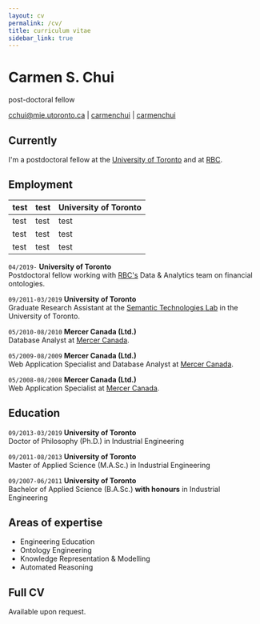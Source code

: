 ```yaml
---
layout: cv
permalink: /cv/
title: curriculum vitae
sidebar_link: true
---
```


# Carmen S. Chui
post-doctoral fellow

<div id="webaddress">
<a href="mailto:cchui@mie.utoronto.ca">cchui@mie.utoronto.ca</a>
|
<i class="fa fa-github"></i> <a href="http://github.com/carmenchui">carmenchui</a>
|
<i class="fa fa-linkedin"></i> <a href="http://linkedin.com/in/carmenchui">carmenchui</a>
</div>


## Currently

I'm a postdoctoral fellow at the [University of Toronto](http://www.utoronto.ca/) and at [RBC](http://www.rbc.com).

## Employment

| test | test | University of Toronto |
|------|------|-----------------------|
| test | test | test                  |
| test | test | test                  |
| test | test | test                  |

`04/2019-` __University of Toronto__  
Postdoctoral fellow working with [RBC's](http://www.rbc.com) Data & Analytics team on financial ontologies.

`09/2011-03/2019` __University of Toronto__  
Graduate Research Assistant at the [Semantic Technologies Lab](http://stl.mie.utoronto.ca) in the University of Toronto.

`05/2010-08/2010` __Mercer Canada (Ltd.)__  
Database Analyst at [Mercer Canada](http://www.mercer.com).

`05/2009-08/2009` __Mercer Canada (Ltd.)__  
Web Application Specialist and Database Analyst at [Mercer Canada](http://www.mercer.com).

`05/2008-08/2008` __Mercer Canada (Ltd.)__  
Web Application Specialist at [Mercer Canada](http://www.mercer.com).

## Education

`09/2013-03/2019`  __University of Toronto__  
Doctor of Philosophy (Ph.D.) in Industrial Engineering

`09/2011-08/2013` __University of Toronto__  
Master of Applied Science (M.A.Sc.) in Industrial Engineering

`09/2007-06/2011` __University of Toronto__  
Bachelor of Applied Science (B.A.Sc.) __with honours__ in Industrial Engineering

## Areas of expertise

* Engineering Education
* Ontology Engineering
* Knowledge Representation & Modelling
* Automated Reasoning

## Full CV

Available upon request.